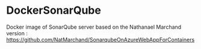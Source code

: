 # DockerSonarQube

Docker image of SonarQube server based on the Nathanael Marchand version : https://github.com/NatMarchand/SonarqubeOnAzureWebAppForContainers
